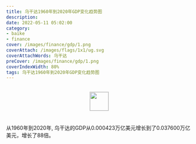 ```yaml
---
title: 乌干达1960年到2020年GDP变化趋势图
description: 
date: 2022-05-11 05:02:00
category:
- baike
- finance
cover: /images/finance/gdp/1.png
coverAttach: /images/flags/1x1/ug.svg
coverAttachWords: 乌干达
preCover: /images/finance/gdp/1.png
coverIndexWidth: 80%
tags: 乌干达1960年到2020年GDP变化趋势图
---
```




<script src="/assets/js/charts/chart.js"></script>

<div style="text-align: center; margin: 30px 0; ">
    <img src="/images/flags/1x1/ug.svg" style="width: 50px; border: 1px solid #cccccc; ">
</div>

<div style="width: 98%; margin: 0 0 35px 0; ">
    <canvas id="myChart"></canvas>
</div>

<div>
<p class="paragraph">从1960年到2020年, 乌干达的GDP从0.000423万亿美元增长到了0.037600万亿美元，增长了88倍。</p>
</div>

<script>

    const dataGdp = {
        labels: [1960, 1961, 1962, 1963, 1964, 1965, 1966, 1967, 1968, 1969, 1970, 1971, 1972, 1973, 1974, 1975, 1976, 1977, 1978, 1979, 1980, 1981, 1982, 1983, 1984, 1985, 1986, 1987, 1988, 1989, 1990, 1991, 1992, 1993, 1994, 1995, 1996, 1997, 1998, 1999, 2000, 2001, 2002, 2003, 2004, 2005, 2006, 2007, 2008, 2009, 2010, 2011, 2012, 2013, 2014, 2015, 2016, 2017, 2018, 2019, 2020],
        datasets: [{
            label: '(万亿美元)  •  即刻编程  •  cn.hongkezhang.com',
            backgroundColor: 'rgb(0 0 128)',
            borderColor: 'rgb(0 0 128)',
            data: [0.000423, 0.000442, 0.000449, 0.000516, 0.000589, 0.000885, 0.000926, 0.000968, 0.001038, 0.001169, 0.001260, 0.001418, 0.001492, 0.001703, 0.002100, 0.002360, 0.002447, 0.002936, 0.002420, 0.002139, 0.001245, 0.001337, 0.002178, 0.002240, 0.003616, 0.003520, 0.003923, 0.006270, 0.006509, 0.005276, 0.004304, 0.003322, 0.002857, 0.003220, 0.003990, 0.005756, 0.006045, 0.006269, 0.006585, 0.005999, 0.006193, 0.005841, 0.006179, 0.006607, 0.007939, 0.009239, 0.009978, 0.011903, 0.014440, 0.025128, 0.026673, 0.027872, 0.027306, 0.028916, 0.032612, 0.032387, 0.029204, 0.030744, 0.032927, 0.035353, 0.037600],
            barPercentage: 0.3
        }]
    };

    const config = {
        type: 'line',
        data: dataGdp,
        options: {
            series: [
                {
                    barWidth: '20%'
                }
            ]
        }
    };

    const myChart = new Chart(
        document.getElementById('myChart'),
        config
    );
</script>
